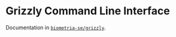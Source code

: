 # Grizzly Command Line Interface

Documentation in [`biometria-se/grizzly`](https://github.com/Biometria-se/grizzly/docs/cli.md).

